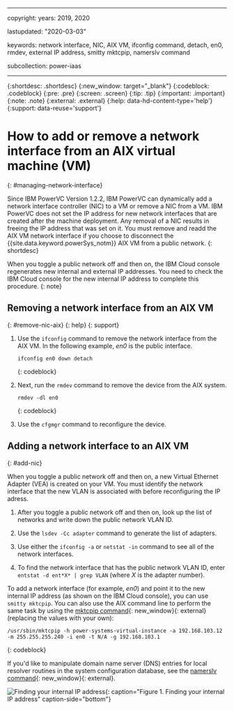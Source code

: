 ﻿---

copyright:
  years: 2019, 2020

lastupdated: "2020-03-03"

keywords: network interface, NIC, AIX VM, ifconfig command, detach, en0, rmdev, external IP address, smitty mktcpip, namerslv command

subcollection: power-iaas

---

{:shortdesc: .shortdesc}
{:new_window: target="_blank"}
{:codeblock: .codeblock}
{:pre: .pre}
{:screen: .screen}
{:tip: .tip}
{:important: .important}
{:note: .note}
{:external: .external}
{:help: data-hd-content-type='help'}
{:support: data-reuse='support'}

# How to add or remove a network interface from an AIX virtual machine (VM)
{: #managing-network-interface}

Since IBM PowerVC Version 1.2.2, IBM PowerVC can dynamically add a network interface controller (NIC) to a VM or remove a NIC from a VM. IBM PowerVC does not set the IP address for new network interfaces that are created after the machine deployment. Any removal of a NIC results in freeing the IP address that was set on it.  You must remove and readd the AIX VM network interface if you choose to disconnect the {{site.data.keyword.powerSys_notm}} AIX VM from a public network.
{: shortdesc}

When you toggle a public network off and then on, the IBM Cloud console regenerates new internal and external IP addresses. You need to check the IBM Cloud console for the new internal IP address to complete this procedure.
{: note}

## Removing a network interface from an AIX VM
{: #remove-nic-aix}
{: help}
{: support}

1. Use the `ifconfig` command to remove the network interface from the AIX VM. In the following example, *en0* is the public interface.

    ```
    ifconfig en0 down detach
    ```
    {: codeblock}

2. Next, run the `rmdev` command to remove the device from the AIX system.

    ```
    rmdev -dl en0
    ```
    {: codeblock}

3. Use the `cfgmgr` command to reconfigure the device.

## Adding a network interface to an AIX VM
{: #add-nic}

When you toggle a public network off and then on, a new Virtual Ethernet Adapter (VEA) is created on your VM. You must identify the network interface that the new VLAN is associated with before reconfiguring the IP adress.

1. After you toggle a public network off and then on, look up the list of networks and write down the public network VLAN ID.

2. Use the `lsdev -Cc adapter` command to generate the list of adapters.

3. Use either the `ifconfig -a` or `netstat -in` command to see all of the network interfaces.

4. To find the network interface that has the public network VLAN ID, enter `entstat -d ent*X* | grep VLAN` (where *X* is the adapter number).

To add a network interface (for example, *en0*) and point it to the new internal IP address (as shown on the IBM Cloud console), you can use `smitty mktcpip`. You can also use the AIX command line to perform the same task by using the [mktcpip command](https://www.ibm.com/support/knowledgecenter/en/ssw_aix_72/m_commands/mktcpip.html){: new_window}{: external} (replacing the values with your own):

```
/usr/sbin/mktcpip -h power-systems-virtual-instance -a 192.168.103.12 -m 255.255.255.240 -i en0 -t N/A -g 192.168.103.1
```
{: codeblock}

If you'd like to manipulate domain name server (DNS) entries for local resolver routines in the system configuration database, see the [namerslv command](https://www.ibm.com/support/knowledgecenter/ssw_aix_72/n_commands/namerslv.html){: new_window}{: external}.

![Finding your internal IP address](./images/console-internal-ip.png "Finding your internal IP address"){: caption="Figure 1. Finding your internal IP address" caption-side="bottom"}
